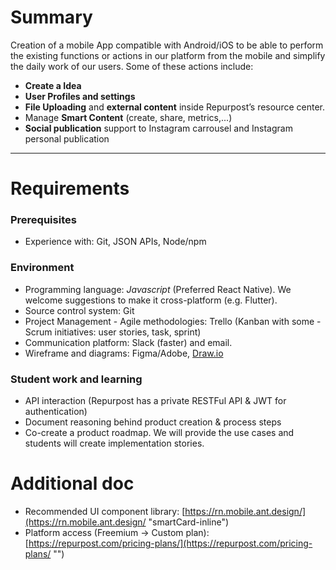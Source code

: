 # Summary

Creation of a mobile App compatible with Android/iOS to be able to perform the existing functions or actions in our platform from the mobile and simplify the daily work of our users.
Some of these actions include:

- **Create a Idea**
- **User Profiles and settings**
- **File Uploading** and **external content** inside Repurpost’s resource center.
- Manage **Smart Content** (create, share, metrics,...)
- **Social publication** support to Instagram carrousel and Instagram personal publication

---

# Requirements

### Prerequisites

- Experience with: Git, JSON APIs, Node/npm

### Environment

- Programming language: _Javascript_ (Preferred React Native). We welcome suggestions to make it cross-platform (e.g. Flutter).
- Source control system: Git
- Project Management - Agile methodologies: Trello (Kanban with some - Scrum initiatives: user stories, task, sprint)
- Communication platform: Slack (faster) and email.
- Wireframe and diagrams: Figma/Adobe, [Draw.io](http://Draw.io "‌")

### Student work and learning

- API interaction (Repurpost has a private RESTFul API & JWT for authentication)
- Document reasoning behind product creation & process steps
- Co-create a product roadmap. We will provide the use cases and students will create implementation stories.

# Additional doc

- Recommended UI component library: [https://rn.mobile.ant.design/](https://rn.mobile.ant.design/ "smartCard-inline")
- Platform access (Freemium -> Custom plan):
  [https://repurpost.com/pricing-plans/](https://repurpost.com/pricing-plans/ "‌")

‌